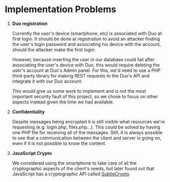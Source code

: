 # Implementation Problems

1. **Duo registration**

   Currently the user's device (smartphone, etc) is associated with Duo at first login. It should be done at registration to avoid an attacker finding the user's login password and associating his device with the account, should the attacker make the first login. 

   However, because inserting the user in our database could fail after associating the user's device with Duo, this would require deleting the user's account at Duo's Admin panel. For this, we'd need to use a PHP third-party library for making REST requests to the Duo's API and integrate it with our Duo account.

   This would give us some work to implement and is not the most important security fault of this project, so we chose to focus on other aspects instead given the time we had available.
   
2. **Confidentiality**

    Despite messages being encrypted it is still visible what resources we're requesting (e.g. login.php, files.php...). This could be solved by having one PHP file for receiving all of the messages. Still, it is always possible to see that a communication between the client and server is going on, even if it is not possible to know the content.
    
3. **JavaScript Crypto**

   We considered using the smartphone to take care of all the cryptographic aspects of the client's needs, but later found out that JavaScript has a cryptographic API called [SubtleCrypto](https://developer.mozilla.org/en-US/docs/Web/API/SubtleCrypto).